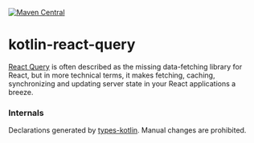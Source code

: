 [![Maven Central](https://img.shields.io/maven-central/v/org.jetbrains.kotlin-wrappers/kotlin-react-query)](https://mvnrepository.com/artifact/org.jetbrains.kotlin-wrappers/kotlin-react-query)

# kotlin-react-query

[React Query](https://github.com/tannerlinsley/react-query) is often described as the missing data-fetching library for React, but in more technical terms, it makes fetching, caching, synchronizing and updating server state in your React applications a breeze.

### Internals

Declarations generated by [types-kotlin](https://github.com/karakum-team/types-kotlin). Manual changes are prohibited.
